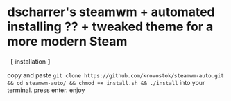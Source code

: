 
# dscharrer's steamwm + automated installing ?? + tweaked theme for a more modern Steam

【 installation 】

copy and paste `git clone https://github.com/krovostok/steamwm-auto.git && cd steamwm-auto/ && chmod +x install.sh && ./install` into your terminal. press enter. enjoy

